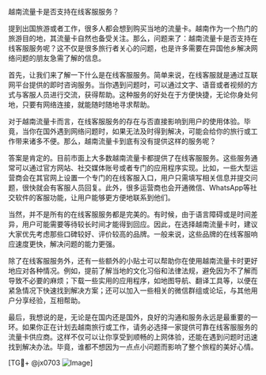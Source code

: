 越南流量卡是否支持在线客服服务？

提到出国旅游或者工作，很多人都会想到购买当地的流量卡。越南作为一个热门的旅游目的地，其流量卡自然也备受关注。那么，问题来了：越南流量卡是否支持在线客服服务呢？这不仅是很多旅行者关心的问题，也是许多需要在异国他乡解决网络问题的朋友急需了解的信息。

首先，让我们来了解一下什么是在线客服服务。简单来说，在线客服就是通过互联网平台提供的即时咨询服务。当你遇到问题时，可以通过文字、语音或者视频的方式与客服人员进行交流，获得帮助。这种服务的好处在于方便快捷，无论你身处何地，只要有网络连接，就能随时随地寻求帮助。

对于越南流量卡而言，在线客服服务的存在与否直接影响到用户的使用体验。毕竟，当你在国外遇到网络问题时，如果无法及时得到解决，可能会给你的旅行或工作带来诸多不便。那么，越南流量卡到底有没有提供这样的服务呢？

答案是肯定的。目前市面上大多数越南流量卡都提供了在线客服服务。这些服务通常可以通过官方网站、社交媒体账号或者专门的应用程序实现。比如，一些大型运营商会在其官网上设置一个专门的在线客服入口，用户只需填写相关信息并提交问题，很快就会有客服人员回复。此外，很多运营商也会开通微信、WhatsApp等社交软件的客服功能，让用户能够更方便地联系到他们。

当然，并不是所有的在线客服服务都是完美的。有时候，由于语言障碍或是时间差异，用户可能需要等待较长时间才能得到回应。因此，在选择越南流量卡时，建议大家优先考虑那些口碑较好、评价较高的品牌。一般来说，这些品牌的在线客服响应速度更快，解决问题的能力更强。

除了在线客服服务外，还有一些额外的小贴士可以帮助你在使用越南流量卡时更好地应对各种情况。例如，提前了解当地的文化习俗和法律法规，避免因为不了解而导致不必要的麻烦；下载一些实用的应用程序，如地图导航、翻译工具等，以便在紧急情况下快速找到解决方案；还可以加入一些相关的微信群组或论坛，与其他用户分享经验，互相帮助。

最后，我想说的是，无论是在国内还是国外，良好的沟通和服务永远是最重要的一环。如果你正在计划去越南旅行或工作，请务必选择一家提供可靠在线客服服务的流量卡供应商。这样不仅可以让你享受到顺畅的上网体验，还能在遇到问题时迅速找到解决办法。毕竟，谁都不想因为一点点小问题而影响了整个旅程的美好心情。

[TG💪+ @jx0703 ![Image](https://github.com/user-attachments/assets/dbca1d08-cadb-493c-b0ec-ad6f7a83f270)]